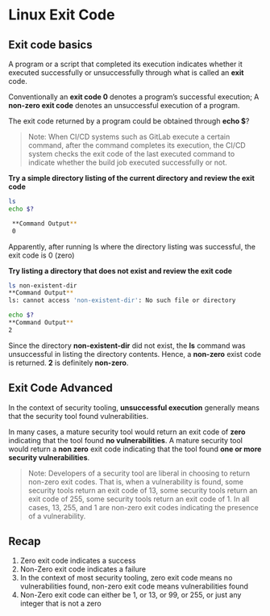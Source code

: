 # Linux Exit Code
## Exit code basics
A program or a script that completed its execution indicates whether it executed successfully or unsuccessfully through what is called an **exit** code.

Conventionally an **exit code 0** denotes a program’s successful execution; A **non-zero exit code** denotes an unsuccessful execution of a program.

The exit code returned by a program could be obtained through **echo $**?

> Note: When CI/CD systems such as GitLab execute a certain command, after the command completes its execution, the CI/CD system checks the exit code of the last executed command to indicate whether the build job executed successfully or not.

**Try a simple directory listing of the current directory and review the exit code**
```sh 
ls
echo $?

 **Command Output**
 0
 ```
 Apparently, after running ls where the directory listing was successful, the exit code is 0 (zero)
 
 **Try listing a directory that does not exist and review the exit code**
 ```sh 
 ls non-existent-dir
 **Command Output**
 ls: cannot access 'non-existent-dir': No such file or directory
 ```
 ```sh
 echo $?
 **Command Output**
 2
 ```
 Since the directory **non-existent-dir** did not exist, the **ls** command was unsuccessful in listing the directory contents.
Hence, a **non-zero** exist code is returned. **2** is definitely **non-zero**.

## Exit Code Advanced
In the context of security tooling, **unsuccessful execution** generally means that the security tool found vulnerabilities.

In many cases, a mature security tool would return an exit code of **zero** indicating that the tool found **no vulnerabilities**. A mature security tool would return a **non zero** exit code indicating that the tool found **one or more security vulnerabilities**.
>Note: Developers of a security tool are liberal in choosing to return non-zero exit codes. That is, when a vulnerability is found, some security tools return an exit code of 13, some security tools return an exit code of 255, some security tools return an exit code of 1. In all cases, 13, 255, and 1 are non-zero exit codes indicating the presence of a vulnerability.

## Recap
1. Zero exit code indicates a success
2. Non-Zero exit code indicates a failure
3. In the context of most security tooling, zero exit code means no vulnerabilities found, non-zero exit code means vulnerabilities found
4. Non-Zero exit code can either be 1, or 13, or 99, or 255, or just any integer that is not a zero
